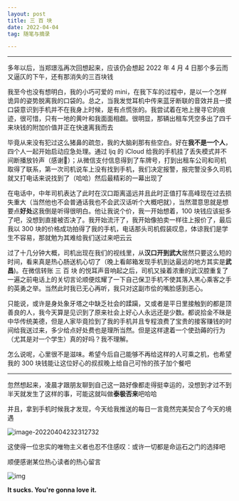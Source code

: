 ```yaml
---
layout: post
title: 三 百 块
date: 2022-04-04
tag: 随笔与摘录

---
```


---

多年以后，当郑璟泓再次回想起来，应该仍会想起 2022 年 4 月 4 日那个多云而又逼仄的下午，还有那消失的三百块钱

我至今也没有想明白，我的小巧可爱的 mini，在我下车的过程中，是以一个怎样诡异的姿势脱离我的口袋的。总之，当我发觉耳机中传来蓝牙断联的音效并且一摸口袋意识到手机并不在我身上时候，是有点慌张的。我尝试着在地上搜寻它的痕迹，很可惜，只有一地的黄叶和我面面相觑。很明显，那辆出租车凭空多出了四千来块钱的附加价值并正在快速离我而去

毕竟从来没有犯过这么猪鼻的疏忽，我的大脑刹那有些空白。好在**我不是一个人**，四个人一起开始启动应急处理。通过 ljq 的 iCloud 给我的手机挂了丢失模式并不间断播放铃声（感谢🍎）；从微信支付信息得到了车牌号，打到出租车公司和司机取得了联系，第一次司机说车上没有找到手机，我们决定报警，报完警没多久司机就又打电话来说找到了（哈哈）然后最精彩的一幕出现了

在电话中，中年司机表达了此时在汉口距离遥远并且此时正值打车高峰现在过去损失重大（当然他也不会普通话我也不会武汉话听个大概吧就），当然潜意思就是想要点**好处**这我倒是听得很明白。他让我说个价，我一开始想着，100 块钱应该挺多了吧，没想到直接被否决了。我开始流汗了，我开始像拍卖一样往上报价了，最后我以 300 块的价格成功拍得了我的手机，电话那头司机假装叹息，体谅我们是学生不容易，那就勉为其难给我们送过来吧云云

过了十几分钟大概，司机出现在我们的视线里，从**汉口开到武大**居然只要这么短的时间，看来真是热心肠送机心切了（晚上看邮箱发现手机到达最远的地方其实是**武昌**)。在微信转账 三 百 块 的悦耳声音响起之后，司机又操着浓重的武汉腔重复了一遍之前电话上的关切言论顺便炫耀了一下自己保卫手机不使其落入黑心乘客之手的英勇之举。当然此时我已无心再听，我只对这副市侩的嘴脸感到恶心。

只能说，或许是身处象牙塔之中缺乏社会的蹂躏，又或者是平日里接触到的都是顶善良的人，我今天算是见识到了原来社会上好心人永远还是少数。都说拾金不昧是中华传统美德，但是人家毕竟捡到了我的手机并且专程浪费了宝贵的接客赚钱的时间给我送过来，多少给点好处费也是理所当然。但是这样逮着一个使劲薅的行为（尤其是对一个学生）真的好吗？我不理解。

怎么说呢，心里很不是滋味。希望今后自己能够不再给这样的人可乘之机，也希望我的 300 块钱能让这位好心的叔叔晚上给自己可怜的孩子加个餐吧

---

忽然想起来，凌晨才跟朋友聊到自己这一路好像都走得挺幸运的，没想到才过不到半天就发生了这样的事，可能这就叫做**泰极否来**吧哈哈

并且，拿到手机时候我才发现，今天给我推送的每日一言竟然完美契合了今天的境遇

![image-20220404232312732](https://picgo-1306905554.cos.ap-shanghai.myqcloud.com/image-20220404232312732.png)

这使得一位忠实的唯物主义者也忍不住感叹：或许一切都是命运石之门的选择吧

顺便感谢某位热心读者的热心留言

![img](https://picgo-1306905554.cos.ap-shanghai.myqcloud.com/E081B69B02FE247D861AB252222FC906.png)

**It sucks. You're gonna love it.**
